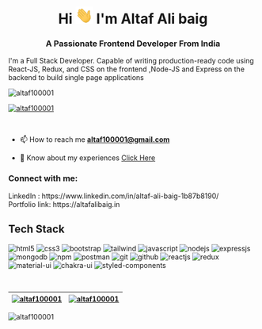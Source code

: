 <h1 align="center">Hi <img src="https://raw.githubusercontent.com/ABSphreak/ABSphreak/master/gifs/Hi.gif" width="35"> I'm Altaf Ali baig</h1>
<h3 align="center">A Passionate Frontend Developer From India</h3>

I'm a Full Stack Developer. Capable of writing production-ready code using React-JS, Redux, and CSS on the frontend ,Node-JS and Express on the backend to build single page applications

<p align="left"> <img src="https://komarev.com/ghpvc/?username=altaf100001&label=Profile%20views&color=0e75b6&style=flat" alt="altaf100001" /> </p>

<p align="left"> <a href="https://github.com/ryo-ma/github-profile-trophy"><img src="https://github-profile-trophy.vercel.app/?username=altaf100001" alt="altaf100001" /></a> </p>

<p align="left"> <a href="https://twitter.com/" target="blank"><img src="https://img.shields.io/twitter/follow/?logo=twitter&style=for-the-badge" alt="" /></a> </p>





- 📫 How to reach me **altaf100001@gmail.com**

- 📄 Know about my experiences [Click Here](https://drive.google.com/file/d/1mCU00nPTF5DeCFb46Cqhtvm2rCUpLsN3/view)



<h3 align="left">Connect with me:</h3>
<p align="left">
 LinkedIn : https://www.linkedin.com/in/altaf-ali-baig-1b87b8190/ <br/>
Portfolio link: https://altafalibaig.in
</p>

<h2>Tech Stack</h2>

<p>
    <img src="https://img.shields.io/badge/HTML5-E34F26?style=for-the-badge&logo=html5&logoColor=white" alt="html5" />
    <img src="https://img.shields.io/badge/CSS3-1572B6?style=for-the-badge&logo=css3&logoColor=white" alt="css3" />
    <img src="https://img.shields.io/badge/Bootstrap-563D7C?style=for-the-badge&logo=bootstrap&logoColor=white" alt="bootstrap" />
    <img src="https://img.shields.io/badge/Tailwind_CSS-38B2AC?style=for-the-badge&logo=tailwind-css&logoColor=white" alt="tailwind" />
    <img src="https://img.shields.io/badge/JavaScript-323330?style=for-the-badge&logo=javascript&logoColor=F7DF1E" alt="javascript" />
    <img src="https://img.shields.io/badge/Node.js-339933?style=for-the-badge&logo=nodedotjs&logoColor=white" alt="nodejs" />
    <img src="https://img.shields.io/badge/Express.js-000000?style=for-the-badge&logo=express&logoColor=white" alt="expressjs" />
    <img src="https://img.shields.io/badge/MongoDB-4EA94B?style=for-the-badge&logo=mongodb&logoColor=white" alt="mongodb" />
    <img src="https://img.shields.io/badge/npm-CB3837?style=for-the-badge&logo=npm&logoColor=white" alt="npm" />
    <img src="https://img.shields.io/badge/Postman-FF6C37?style=for-the-badge&logo=Postman&logoColor=white" alt="postman" />
    <img src="https://img.shields.io/badge/Git-f44d27?style=for-the-badge&logo=git&logoColor=white" alt="git" />
    <img src="https://img.shields.io/badge/GitHub-100000?style=for-the-badge&logo=github&logoColor=white" alt="github" />
    <img src="https://img.shields.io/badge/React-20232A?style=for-the-badge&logo=react&logoColor=61DAFB" alt="reactjs" />
    <img src="https://img.shields.io/badge/Redux-593D88?style=for-the-badge&logo=redux&logoColor=white" alt="redux" />
    <img src="https://img.shields.io/badge/Material%20UI-007FFF?style=for-the-badge&logo=mui&logoColor=white" alt="material-ui" />
    <img src="https://img.shields.io/badge/Chakra%20UI-3bc7bd?style=for-the-badge&logo=chakraui&logoColor=white" alt="chakra-ui" />
    <img src="https://img.shields.io/badge/styled--components-DB7093?style=for-the-badge&logo=styled-components&logoColor=white" alt="styled-components" />
</p>
<br>

 |<a href=""><img align="center" src= "https://github-readme-stats.vercel.app/api?username=altaf100001&show_icons=true&locale=en" alt="altaf100001" /></a> | <a href=""><img align="center" src= "https://github-readme-stats.vercel.app/api/top-langs?username=altaf100001&show_icons=true&locale=en&layout=compact" alt="altaf100001" /></a>|
 | ------------- | ------------- |        
 

<!-- <p><img align="left" src="https://github-readme-stats.vercel.app/api/top-langs?username=altaf100001&show_icons=true&locale=en&layout=compact" alt="altaf100001" /></p>

<p>&nbsp;<img align="center" src="https://github-readme-stats.vercel.app/api?username=altaf100001&show_icons=true&locale=en" alt="altaf100001" /></p> -->

<p><img align="center" src="https://github-readme-streak-stats.herokuapp.com/?user=altaf100001&" alt="altaf100001" /></p>
